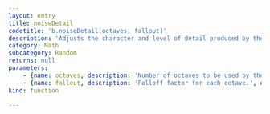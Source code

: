 ```yaml
---
layout: entry
title: noiseDetail
codetitle: 'b.noiseDetail(octaves, fallout)'
description: 'Adjusts the character and level of detail produced by the Perlin noise function. Similar to harmonics in physics, noise is computed over several octaves. Lower octaves contribute more to the output signal and as such define the overal intensity of the noise, whereas higher octaves create finer grained details in the noise sequence. By default, noise is computed over 4 octaves with each octave contributing exactly half than its predecessor, starting at 50% strength for the 1st octave. This falloff amount can be changed by adding an additional function parameter. Eg. a falloff factor of 0.75 means each octave will now have 75% impact (25% less) of the previous lower octave. Any value between 0.0 and 1.0 is valid, however note that values greater than 0.5 might result in greater than 1.0 values returned by noise().'
category: Math
subcategory: Random
returns: null
parameters:
    - {name: octaves, description: 'Number of octaves to be used by the noise() function.', optional: false, type: [Number]}
    - {name: fallout, description: 'Falloff factor for each octave.', optional: false, type: [Number]}
kind: function

---
```

